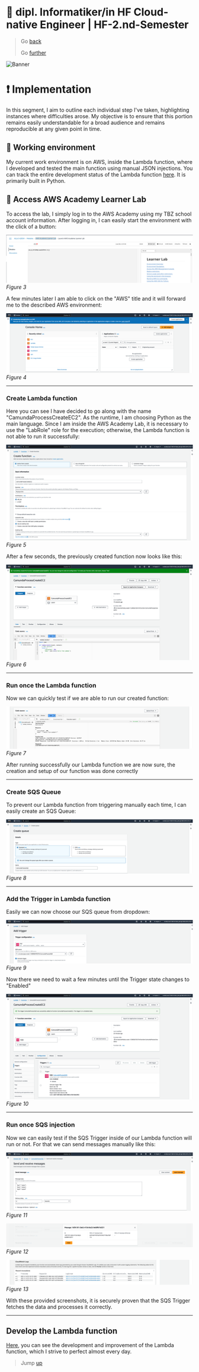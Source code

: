 # :ticket: dipl. Informatiker/in HF Cloud-native Engineer | HF-2.nd-Semester

> Go [back](/pages/planning.md)
>
> Go [further](/pages/testing.md)

![Banner](/img/banner_implementation.png)

# :exclamation: Implementation

In this segment, I aim to outline each individual step I've taken, highlighting instances where difficulties arose. My objective is to ensure that this portion remains easily understandable for a broad audience and remains reproducible at any given point in time.

## :green_book: Working environment

My current work environment is on AWS, inside the Lambda function, where I developed and tested the main function using manual JSON injections. You can track the entire development status of the Lambda function [here](/docs/lambda_func/). It is primarily built in Python.

## :closed_lock_with_key: Access AWS Academy Learner Lab

To access the lab, I simply log in to the AWS Academy using my TBZ school account information. After logging in, I can easily start the environment with the click of a button:

![AWSLabStart](/img/awslabstart.png)
*Figure 3*

A few minutes later I am able to click on the "AWS" title and it will forward me to the described AWS environment:

![AWSLabRunning](/img/awslabrunning.png)
*Figure 4*

---

### Create Lambda function

Here you can see I have decided to go along with the name "CamundaProcessCreateEC2". As the runtime, I am choosing Python as the main language. Since I am inside the AWS Academy Lab, it is necessary to use the "LabRole" role for the execution; otherwise, the Lambda function is not able to run it successfully:

![AWSLabCreateLambdaFunction](/img/awslabcreatelambdafunction.png)
*Figure 5*

After a few seconds, the previously created function now looks like this:

![AWSLabCreatedLambdaFunction](/img/awslabcreatedlambdafunction.png)
*Figure 6*

---

### Run once the Lambda function

Now we can quickly test if we are able to run our created function:

![AWSLabLambdaFunctionRunning](/img/awslablambdafunctionrunning.png)
*Figure 7*

After running successfully our Lambda function we are now sure, the creation and setup of our function was done correctly

---

### Create SQS Queue

To prevent our Lambda function from triggering manually each time, I can easily create an SQS Queue:

 ![AWSSQSCreateQueue](/img/awssqscreatequeue.png)
 *Figure 8*

---

### Add the Trigger in Lambda function

Easily we can now choose our SQS queue from dropdown:

![AWSLambdaFunctionAddSQS](/img/awslambdafunctionaddsqs.png)
*Figure 9*

Now there we need to wait a few minutes until the Trigger state changes to "Enabled"

![AWSLambdaFunctionAddSQS](/img/awslambdafunctionaddsqsenabled.png)
*Figure 10*

---

### Run once SQS injection

Now we can easily test if the SQS Trigger inside of our Lambda function will run or not. For that we can send messages manually like this:


![AWSSQSMessageTest](/img/awssqsmessagetest.png)
*Figure 11*

![AWSSQSMessageTestResponse](/img/awssqsmessagetestresponse.png)
*Figure 12*

![AWSSQSMessageTestLog](/img/awssqsmessagetestlog.png)
*Figure 13*

With these provided screenshots, it is securely proven that the SQS Trigger fetches the data and processes it correctly.

---

## Develop the Lambda function

[Here](/docs/lambda_func/), you can see the development and improvement of the Lambda function, which I strive to perfect almost every day.

> Jump [up](#🎫-dipl-informatikerin-hf-cloud-native-engineer--hf-2nd-semester)